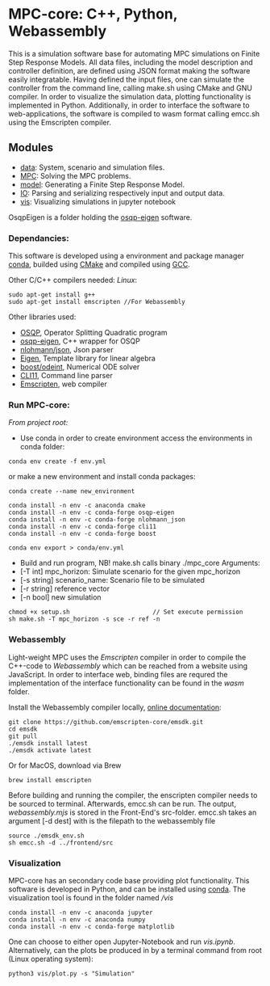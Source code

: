 # MPC-core: C++, Python, Webassembly
This is a simulation software base for automating MPC simulations on Finite Step Response Models. All data files, including the model description and controller definition, are defined using JSON format making the software easily integratable. Having defined the input files, one can simulate the controller from the command line, calling make.sh using CMake and GNU compiler. In order to visualize the simulation data, plotting functionality is implemented in Python. Additionally, in order to interface the software to web-applications, the software is compiled to wasm format calling emcc.sh using the Emscripten compiler. 

## Modules
- [data](data/README.md): System, scenario and simulation files.
- [MPC](src/MPC/README.md): Solving the MPC problems.
- [model](src/model/README.md): Generating a Finite Step Response Model. 
- [IO](src/IO/README.md): Parsing and serializing respectively input and output data.
- [vis](vis/README.md): Visualizing simulations in jupyter notebook

OsqpEigen is a folder holding the [osqp-eigen](https://github.com/robotology/osqp-eigen) software. 

### Dependancies:
This software is developed using a environment and package manager [conda](https://docs.conda.io/en/latest/#), builded using [CMake](https://cmake.org/) and compiled using [GCC](https://gcc.gnu.org/).

Other C/C++ compilers needed:
*Linux*: 
```console
sudo apt-get install g++
sudo apt-get install emscripten //For Webassembly
```

Other libraries used: 
- [OSQP](https://osqp.org/), Operator Splitting Quadratic program
- [osqp-eigen](https://github.com/robotology/osqp-eigen), C++ wrapper for OSQP 
- [nlohmann/json](https://json.nlohmann.me/api/basic_json/), Json parser
- [Eigen](https://eigen.tuxfamily.org/index.php?title=Main_Page), Template library for linear algebra
- [boost/odeint](http://headmyshoulder.github.io/odeint-v2/), Numerical ODE solver
- [CLI11](https://github.com/CLIUtils/CLI11), Command line parser
- [Emscripten](https://emscripten.org/docs/index.html), web compiler

### Run MPC-core: 
*From project root:* 

- Use conda in order to create environment access the environments in conda folder:
```console
conda env create -f env.yml
```

or make a new environment and install conda packages: 
```console
conda create --name new_environment
```
```console
conda install -n env -c anaconda cmake
conda install -n env -c conda-forge osqp-eigen
conda install -n env -c conda-forge nlohmann_json
conda install -n env -c conda-forge cli11
conda install -n env -c conda-forge boost
```
```console
conda env export > conda/env.yml
```
- Build and run program, NB! make.sh calls binary ./mpc_core
Arguments:
- [-T int] mpc_horizon: Simulate scenario for the given mpc_horizon
- [-s string] scenario_name: Scenario file to be simulated
- [-r string] reference vector
- [-n bool] new simulation
```console
chmod +x setup.sh                       // Set execute permission
sh make.sh -T mpc_horizon -s sce -r ref -n
```
### Webassembly
Light-weight MPC uses the *Emscripten* compiler in order to compile the C++-code to *Webassembly* which can be reached from a website using JavaScript.
In order to interface web, binding files are requred the implementation of the interface functionality can be found in the *wasm* folder. 

Install the Webassembly compiler locally, [online documentation](https://emscripten.org/docs/getting_started/downloads.html#platform-notes-installation-instructions-sdk): 
```console
git clone https://github.com/emscripten-core/emsdk.git
cd emsdk
git pull
./emsdk install latest
./emsdk activate latest
```
Or for MacOS, download via Brew
```console
brew install emscripten
```

Before building and running the compiler, the enscripten compiler needs to be sourced to terminal. Afterwards, emcc.sh can be run. The output, *webassembly.mjs* is stored in the Front-End's src-folder. emcc.sh takes an argument [-d dest] with is the filepath to the webassembly file
```console
source ./emsdk_env.sh
sh emcc.sh -d ../frontend/src
```

### Visualization
MPC-core has an secondary code base providing plot functionality. This software is developed in Python, and can be installed using [conda](https://docs.conda.io/en/latest/#). The visualization tool is found in the folder named */vis*

```console
conda install -n env -c anaconda jupyter
conda install -n env -c anaconda numpy
conda install -n env -c conda-forge matplotlib
```

One can choose to either open Jupyter-Notebook and run *vis.ipynb*. Alternatively, can the plots be produced in by a terminal command from root (Linux operating system):

```console
python3 vis/plot.py -s "Simulation"
```
